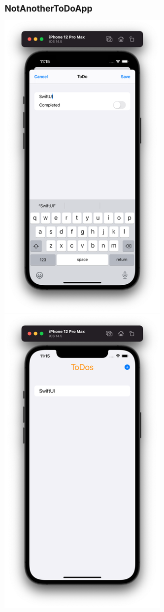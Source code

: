 # NotAnotherToDoApp

![](https://github.com/ram4ik/NotAnotherToDoApp/blob/main/NotAnotherToDoApp/Assets.xcassets/Screenshot%202021-04-28%20at%2023.15.30.imageset/Screenshot%202021-04-28%20at%2023.15.30.png)
![](https://github.com/ram4ik/NotAnotherToDoApp/blob/main/NotAnotherToDoApp/Assets.xcassets/Screenshot%202021-04-28%20at%2023.15.37.imageset/Screenshot%202021-04-28%20at%2023.15.37.png)
